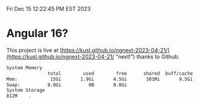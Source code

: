 Fri Dec 15 12:22:45 PM EST 2023

# Angular 16?


This project is live at [https://kusl.github.io/ngnext-2023-04-21/](https://kusl.github.io/ngnext-2023-04-21/ "next!") thanks to Github.

```bash
System Memory
               total        used        free      shared  buff/cache   available
Mem:            15Gi       1.9Gi       4.5Gi       301Mi       9.5Gi        13Gi
Swap:          8.0Gi          0B       8.0Gi
System Storage
812M	.
```
